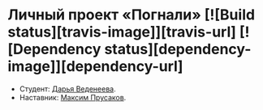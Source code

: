 # Личный проект «Погнали» [![Build status][travis-image]][travis-url] [![Dependency status][dependency-image]][dependency-url]

* Студент: [Дарья Веденеева](https://up.htmlacademy.ru/adaptive/18/user/1122313).
* Наставник: [Максим Прусаков](https://htmlacademy.ru/profile/hikikomori).

